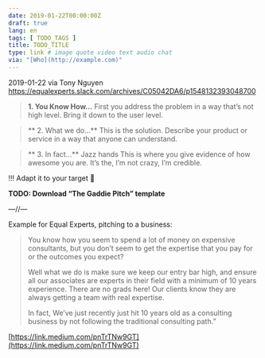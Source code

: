 ```yaml
---
date: 2019-01-22T00:00:00Z
draft: true
lang: en
tags: [ TODO_TAGS ]
title: TODO_TITLE
type: link # image quote video text audio chat
via: "[Who](http://example.com)"
---
```



2019-01-22 via Tony Nguyen
https://equalexperts.slack.com/archives/C05042DA6/p1548132393048700

> **1. You Know How…**
> First you address the problem in a way that’s not high level. Bring it down to the user level.

> ** 2. What we do…**
> This is the solution. Describe your product or service in a way that anyone can understand.

> ** 3. In fact…** Jazz hands
> This is where you give evidence of how awesome you are. It’s the, I’m not crazy, I’m credible.

!!! Adapt it to your target 🎯

**TODO: Download “The Gaddie Pitch” template**

—//—

Example for Equal Experts, pitching to a business: 

> You know how you seem to spend a lot of money on expensive consultants, but you don’t seem to get the expertise that you pay for or the outcomes you expect?
>
> Well what we do is make sure we keep our entry bar high, and ensure all our associates are experts in their field with a minimum of 10 years experience. There are no grads here! Our clients know they are always getting a team with real expertise.
>
> In fact, We’ve just recently just hit 10 years old as a consulting business by not following the traditional consulting path.”

[https://link.medium.com/pnTrTNw9GT](https://link.medium.com/pnTrTNw9GT)


